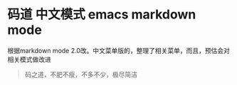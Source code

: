 码道 中文模式 emacs markdown mode 
========================

根据markdown mode 2.0改。中文菜单版的，整理了相关菜单，而且，预估会对相关模式做改进

> 码之道，不肥不瘦，不多不少，极尽简洁


